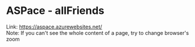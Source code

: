 # ASPace - allFriends
Link: https://aspace.azurewebsites.net/ <br />
Note: If you can't see the whole content of a page, try to change browser's zoom  
